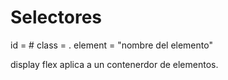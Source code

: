 # Selectores

id = #
class = .
element = "nombre del elemento"

display flex aplica a un contenerdor de elementos.
